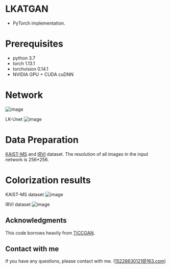 # LKATGAN
- PyTorch implementation.

# Prerequisites
- python 3.7
- torch 1.13.1
- torchvision 0.14.1
- NVIDIA GPU + CUDA cuDNN

# Network
![image](https://github.com/lifegoeso/t/tree/master/img/network.jpg)

LK-Unet
![image](https://github.com/lifegoeso/t/tree/master/img/LK-Unet.jpg)

# Data Preparation
[KAIST-MS](https://github.com/SoonminHwang/rgbt-ped-detection/blob/master/data/README.md) and [IRVI](https://pan.baidu.com/s/1og7bcuVDModuBJhEQXWPxg?pwd=IRVI) dataset. 
The resolution of all images in the input network is 256*256.



# Colorization results
KAIST-MS dataset
![image](https://github.com/lifegoeso/t/tree/master/img/Experiments.jpg)

IRVI dataset
![image](https://github.com/lifegoeso/t/tree/master/img/Experiments2.jpg)

## Acknowledgments
This code borrows heavily from [TICCGAN](https://github.com/Kuangxd/TICCGAN).

## Contact with me
If you have any questions, please contact with me. (15228630121@163.com)

